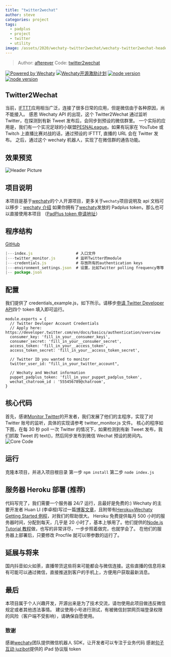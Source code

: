 ```yaml
---
title: "twitter2wechat"
author: steve
categories: project
tags:
  - padplus
  - project
  - twitter
  - utility
image: /assets/2020/wechaty-twitter2wechat/wechaty-twitter2wechat-header.webp
---
```


> Author: [afterever](https://github.com/afterever)
> Code: [twitter2wechat](https://github.com/afterever/twitter2wechat)

[![Powered by Wechaty](https://img.shields.io/badge/Powered%20By-Wechaty-blue.svg)](https://github.com/wechaty/wechaty)
[![Wechaty开源激励计划](https://img.shields.io/badge/Wechaty-开源激励计划-green.svg)](https://github.com/juzibot/Welcome/wiki/Everything-about-Wechaty)
[![node version](https://img.shields.io/badge/node-%3E%3D10-blue.svg)](http://nodejs.cn/download/)
[![node version](https://img.shields.io/badge/wechaty-%3E%3D0.40.5-blue.svg)](https://github.com/wechaty/wechaty)

## Twitter2Wechat

当前，[IFTTT](https://ifttt.com)应用相当广泛，连接了很多日常的应用，但是微信由于各种原因，尚不能接入。
感恩 Wechaty API 的出现，这个 Twitter2Wechat 通过监听 Twitter，在探测到有新 Tweet 发布后，会同步到预设的微信群里。
一个实际的应用是，我们有一个实况足球的小联盟[PESNALeague](https://www.pesnaleague.com)。如果有玩家在 YouTube 或 Twitch 上直播比赛对战的话，通过预设的 IFTTT, 直播的 URL 会在 Twitter 发布。
之后，通过这个 wechaty 机器人，实现了在微信群的通告功能。

## 效果预览

![Header Picture](/assets/2020/wechaty-twitter2wechat/wechaty-twitter2wechat-header.webp)

## 项目说明

本项目是基于[wechaty](https://github.com/wechaty/wechaty)的个人开源项目，更多关于`wechaty`项目说明及 api 文档可以移步：[wechaty 介绍](https://wechaty.js.org/v/zh/)
如果你拥有了[wechaty](https://github.com/wechaty/wechaty)发放的 Padplus token，那么也可以直接使用本项目 （[PadPlus token 申请地址](https://github.com/juzibot/Welcome/wiki/Everything-about-Wechaty)）

## 程序结构

[GitHub](https://github.com/afterever/twitter2wechat)

```js
|---index.js                   # 入口文件
|---twitter_monitor.js         # 监听Twitter的module
|---credentials.js             # 存放所有的authentication keys
|---environment_settings.json  # 设置，比如Twitter polling frequency等等
|-- package.json
```

## 配置

我们提供了 credentials_example.js，如下所示。请移步[申请 Twitter Developer API](https://developer.twitter.com/en/docs/basics/authentication/overview)四个 token 填入即可运行。

```shell script
module.exports = {
  // Twitter Devloper Account Credentials
  // Apply here: https://developer.twitter.com/en/docs/basics/authentication/overview
  consumer_key: 'fill_in_your__consumer_keyi',
  consumer_secret: 'fill_in_your__consumer_secret',
  access_token: 'fill_in_your__access_token',
  access_token_secret: 'fill_in_your__access_token_secret',

  // Twitter ID you wanted to monitor
  twitter_user_id: "fill_in_your_twitter_account",

  // Wechaty and Wechat information
  puppet_padplus_token: 'fill_in_your_puppet_padplus_token',
  wechat_chatroom_id : '555456789@chatroom',
}
```

## 核心代码

首先，感谢[Monitor Twitter](https://github.com/matthewpalmer/monitor-twitter)的开发者，我们发展了他们的主程序，实现了对 Twitter 账号的监听，具体的实现请参考 twitter_monitor.js 文件。
核心的程序如下图，在每 30 秒 poll 一次 Twitter 的情况下，如果检测到有新 Tweet 发布，我们抓取 Tweet 的 text()，然后同步发布到微信 Wechat 预设的房间内。
![Core Code](/assets/2020/wechaty-twitter2wechat/core-code.webp)

## 运行

克隆本项目，并进入项目根目录
第一步 `npm install`
第二步 `node index.js`

## 服务器 Heroku 部署 (推荐)

代码写完了，我们需要一个服务器 24/7 运行，且最好是免费的:)
Wechaty 的主要开发者 Huan LI (李卓桓)写过一篇[博客文章](https://wechaty.github.io/heroku-deploy-button-for-wechaty-starter-template/)，且附带有[Heroku+Wechaty Getting Started 例程](https://github.com/wechaty/heroku-wechaty-getting-started)，对我们的帮助很大。
Heroku 免费提供每月 500 小时的服务器时间，分配到每天，几乎是 20 小时了，基本上够用了。他们提供的[Node.js Tutorial 教程](https://devcenter.heroku.com/articles/getting-started-with-nodejs?singlepage=true)做，也写的非常详尽，一步步照着做完，也就学会了。
在他们的服务器上部署后，只要修改 Procfile 就可以带参数的运行了。

## 延展与将来

国内抖音如火如荼，直播带货这些将来可能都会与微信连接。这些直播的信息将来有可能可以通过微信，直接推送到客户的手机上，方便用户获取最新消息。

## 最后

本项目属于个人兴趣开发，开源出来是为了技术交流，请勿使用此项目做违反微信规定或者其他违法事情。
建议使用小号进行测试，有被微信封禁网页端登录权限的风险（客户端不受影响），请确保自愿使用。

### 致谢

感谢[wechaty](https://github.com/wechaty/wechaty)团队提供微信机器人 SDK，让开发者可以专注于业务代码
感谢[句子互动 juzibot](https://www.juzibot.com/)提供的 iPad 协议版 token
